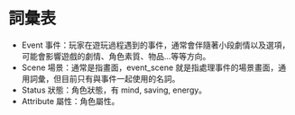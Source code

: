 # 詞彙表

- Event 事件：玩家在遊玩過程遇到的事件，通常會伴隨著小段劇情以及選項，可能會影響遊戲的劇情、角色素質、物品...等等方向。
- Scene 場景：通常是指畫面，event_scene 就是指處理事件的場景畫面，通用詞彙，但目前只有與事件一起使用的名詞。
- Status 狀態：角色狀態，有 mind, saving, energy。
- Attribute 屬性：角色屬性。
